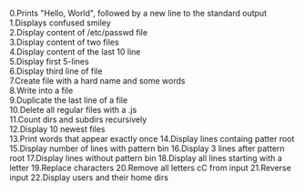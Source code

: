 0.Prints "Hello, World", followed by a new line to the standard output \
1.Displays confused smiley \
2.Display content of /etc/passwd file \
3.Display content of two files \
4.Display content of the last 10 line \
5.Display first 5-lines \
6.Display third line of file \
7.Create file with a hard name and some words \
8.Write into a file \
9.Duplicate the last line of a file \
10.Delete all regular files with a .js \
11.Count dirs and subdirs recursively \
12.Display 10 newest files \
13.Print words that appear exactly once
14.Display lines containg patter root
15.Display number of lines with pattern bin
16.Display 3 lines after pattern root
17.Display lines without pattern bin
18.Display all lines starting with a letter
19.Replace characters
20.Remove all letters cC from input
21.Reverse input
22.Display users and their home dirs
